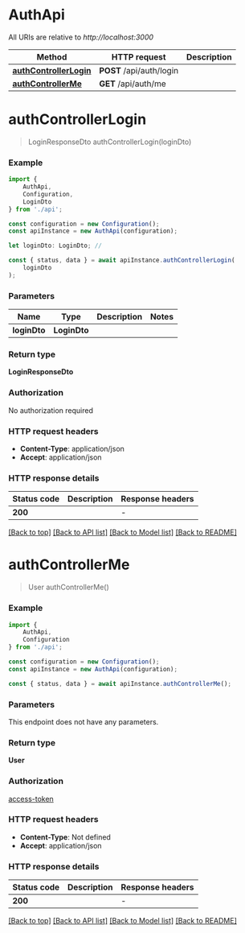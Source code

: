 # AuthApi

All URIs are relative to *http://localhost:3000*

|Method | HTTP request | Description|
|------------- | ------------- | -------------|
|[**authControllerLogin**](#authcontrollerlogin) | **POST** /api/auth/login | |
|[**authControllerMe**](#authcontrollerme) | **GET** /api/auth/me | |

# **authControllerLogin**
> LoginResponseDto authControllerLogin(loginDto)


### Example

```typescript
import {
    AuthApi,
    Configuration,
    LoginDto
} from './api';

const configuration = new Configuration();
const apiInstance = new AuthApi(configuration);

let loginDto: LoginDto; //

const { status, data } = await apiInstance.authControllerLogin(
    loginDto
);
```

### Parameters

|Name | Type | Description  | Notes|
|------------- | ------------- | ------------- | -------------|
| **loginDto** | **LoginDto**|  | |


### Return type

**LoginResponseDto**

### Authorization

No authorization required

### HTTP request headers

 - **Content-Type**: application/json
 - **Accept**: application/json


### HTTP response details
| Status code | Description | Response headers |
|-------------|-------------|------------------|
|**200** |  |  -  |

[[Back to top]](#) [[Back to API list]](../README.md#documentation-for-api-endpoints) [[Back to Model list]](../README.md#documentation-for-models) [[Back to README]](../README.md)

# **authControllerMe**
> User authControllerMe()


### Example

```typescript
import {
    AuthApi,
    Configuration
} from './api';

const configuration = new Configuration();
const apiInstance = new AuthApi(configuration);

const { status, data } = await apiInstance.authControllerMe();
```

### Parameters
This endpoint does not have any parameters.


### Return type

**User**

### Authorization

[access-token](../README.md#access-token)

### HTTP request headers

 - **Content-Type**: Not defined
 - **Accept**: application/json


### HTTP response details
| Status code | Description | Response headers |
|-------------|-------------|------------------|
|**200** |  |  -  |

[[Back to top]](#) [[Back to API list]](../README.md#documentation-for-api-endpoints) [[Back to Model list]](../README.md#documentation-for-models) [[Back to README]](../README.md)

